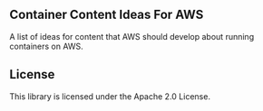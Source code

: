 ## Container Content Ideas For AWS

A list of ideas for content that AWS should develop about running containers on AWS.

## License

This library is licensed under the Apache 2.0 License. 
